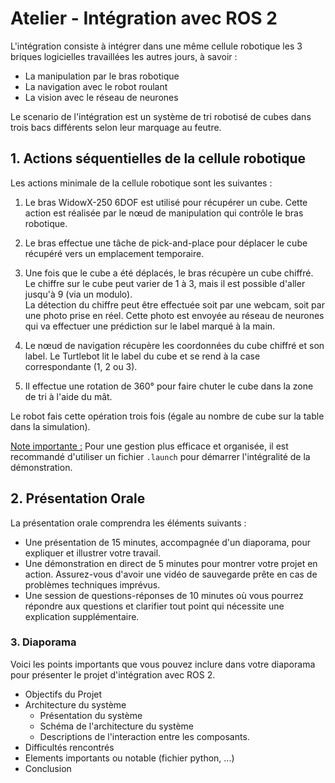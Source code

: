 # Atelier - Intégration avec ROS 2

L'intégration consiste à intégrer dans une même cellule robotique les 3 briques logicielles travaillées les autres jours, à savoir :

* La manipulation par le bras robotique
* La navigation avec le robot roulant
* La vision avec le réseau de neurones

Le scenario de l'intégration est un système de tri robotisé de cubes dans trois bacs différents selon leur marquage au feutre.


## 1. Actions séquentielles de la cellule robotique

Les actions minimale de la cellule robotique sont les suivantes :

1. Le bras WidowX-250 6DOF est utilisé pour récupérer un cube. Cette action est réalisée par le nœud de manipulation qui contrôle le bras robotique.
2. Le bras effectue une tâche de pick-and-place pour déplacer le cube récupéré vers un emplacement temporaire.

3. Une fois que le cube a été déplacés, le bras récupère un cube chiffré. Le chiffre sur le cube peut varier de 1 à 3, mais il est possible d'aller jusqu'à 9 (via un modulo).  
La détection du chiffre peut être effectuée soit par une webcam, soit par une photo prise en réel.  Cette photo est envoyée au réseau de neurones qui va effectuer une prédiction sur le label marqué à la main.

4. Le nœud de navigation récupère les coordonnées du cube chiffré et son label. Le Turtlebot lit le label du cube et se rend à la case correspondante (1, 2 ou 3). 

5. Il effectue une rotation de 360° pour faire chuter le cube dans la zone de tri à l'aide du mât.

Le robot fais cette opération trois fois (égale au nombre de cube sur la table dans la simulation).

<u>Note importante :</u> Pour une gestion plus efficace et organisée, il est recommandé d'utiliser un fichier `.launch` pour démarrer l'intégralité de la démonstration.

## 2. Présentation Orale

La présentation orale comprendra les éléments suivants :
- Une présentation de 15 minutes, accompagnée d'un diaporama, pour expliquer et illustrer votre travail.
- Une démonstration en direct de 5 minutes pour montrer votre projet en action. Assurez-vous d'avoir une vidéo de sauvegarde prête en cas de problèmes techniques imprévus.
- Une session de questions-réponses de 10 minutes où vous pourrez répondre aux questions et clarifier tout point qui nécessite une explication supplémentaire.

### 3. Diaporama

Voici les points importants que vous pouvez inclure dans votre diaporama pour présenter le projet d'intégration avec ROS 2.

- Objectifs du Projet
- Architecture du système
    - Présentation du système
    - Schéma de l'architecture du système
    - Descriptions de l'interaction entre les composants.
- Difficultés rencontrés
- Elements importants ou notable (fichier python, ...)
- Conclusion

